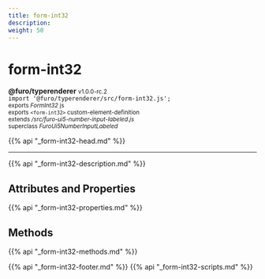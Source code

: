 ```yaml
---
title: form-int32
description: 
weight: 50
---
```


# form-int32
**@furo/typerenderer** <small>v1.0.0-rc.2</small>
<br>`import '@furo/typerenderer/src/form-int32.js';`<small>
<br>exports *FormInt32* js
<br>exports `<form-int32>` custom-element-definition
<br>extends */src/furo-ui5-number-input-labeled.js*
<br>superclass *FuroUi5NumberInputLabeled*</small>

{{% api "_form-int32-head.md" %}}

****



{{% api "_form-int32-description.md" %}}


## Attributes and Properties
{{% api "_form-int32-properties.md" %}}



## Methods
{{% api "_form-int32-methods.md" %}}





{{% api "_form-int32-footer.md" %}}
{{% api "_form-int32-scripts.md" %}}

